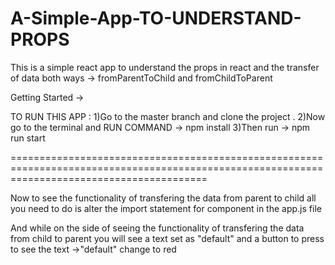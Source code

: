 # A-Simple-App-TO-UNDERSTAND-PROPS
This is a simple react app to understand the props in react and the transfer of data both ways -> fromParentToChild and fromChildToParent 


Getting Started ->

TO RUN THIS APP :
1)Go to the master branch and clone the project .
2)Now go to the terminal and RUN COMMAND -> npm install 
3)Then run -> npm run start

==============================================================================================================================================

Now to see the functionality of transfering the data from parent to child all you need to do is alter the import statement for <Parent> component in the app.js file


And while on the side of seeing the functionality of transfering the data from child to parent you will see a text set as "default" and a button 
to press to see the text ->"default" change to red 

